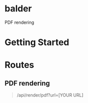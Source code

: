 # balder
PDF rendering


# Getting Started


# Routes 

## PDF rendering
> /api/render/pdf?url=[YOUR URL]
